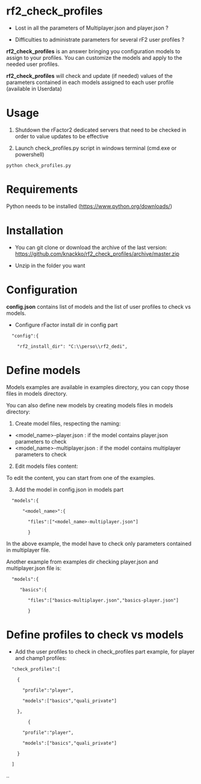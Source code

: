 # rf2_check_profiles

* Lost in all the parameters of Multiplayer.json and player.json ? 

* Difficulties to administrate parameters for several rF2 user profiles ?

**rf2_check_profiles** is an answer bringing you configuration models to assign to your profiles. You can customize the models and apply to the needed user profiles.

**rf2_check_profiles** will check and update (if needed) values of the parameters contained in each models assigned to each user profile (available in Userdata)

# Usage

1. Shutdown the rFactor2 dedicated servers that need to be checked in order to value updates to be effective

2. Launch check_profiles.py script in windows terminal (cmd.exe or powershell)

```
python check_profiles.py
```


# Requirements


Python needs to be installed (https://www.python.org/downloads/)

# Installation

* You can git clone or download the archive of the last version: https://github.com/knackko/rf2_check_profiles/archive/master.zip

* Unzip in the folder you want

# Configuration
**config.json** contains list of models and the list of user profiles to check vs models.

* Configure rFactor install dir in config part

```
  "config":{
  
    "rf2_install_dir": "C:\\perso\\rf2_dedi",
 ```   
 

# Define models

Models examples are available in examples directory, you can copy those files in models directory.

You can also define new models by creating models files in models directory:

1. Create model files, respecting the naming:
  - <model_name>-player.json : if the model contains player.json parameters to check
  - <model_name>-multiplayer.json : if the model contains multiplayer parameters to check

2. Edit models files content:

To edit the content, you can start from one of the examples.

3. Add the model in config.json in models part

```
  "models":{
  
      "<model_name>":{
      
        "files":["<model_name>-multiplayer.json"]
        
        }
 ```       

In the above example, the model have to check only parameters contained in multiplayer file.

Another example from examples dir checking player.json and multiplayer.json file is:

```
  "models":{
  
     "basics":{
     
        "files":["basics-multiplayer.json","basics-player.json"]
        
        }
```

# Define profiles to check vs models

* Add the user profiles to check in check_profiles part
example, for player and champ1 profiles:

```
  "check_profiles":[
  
    {
    
      "profile":"player",
      
      "models":["basics","quali_private"]
      
    },
    
        {
        
      "profile":"player",
      
      "models":["basics","quali_private"]
      
    }
    
  ]
```
..

